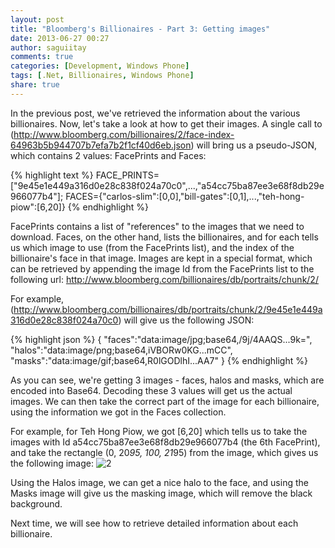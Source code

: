```yaml
---
layout: post
title: "Bloomberg's Billionaires - Part 3: Getting images"
date: 2013-06-27 00:27
author: saguiitay
comments: true
categories: [Development, Windows Phone]
tags: [.Net, Billionaires, Windows Phone]
share: true
---
```

In the previous post, we've retrieved the information about the various billionaires. Now, let's take a look at how to get their images.
A single call to (http://www.bloomberg.com/billionaires/2/face-index-64963b5b944707b7efa7b2f1cf40d6eb.json) will bring us a pseudo-JSON,
which contains 2 values: FacePrints and Faces:

{% highlight text %}
    FACE_PRINTS=["9e45e1e449a316d0e28c838f024a70c0",...,"a54cc75ba87ee3e68f8db29e966077b4"];
    FACES={"carlos-slim":[0,0],"bill-gates":[0,1],...,"teh-hong-piow":[6,20]}
{% endhighlight %}

FacePrints contains a list of "references" to the images that we need to download. Faces, on the other hand, lists the billionaires,
and for each tells us which image to use (from the FacePrints list), and the index of the billionaire's face in that image.
Images are kept in a special format, which can be retrieved by appending the image Id from the FacePrints list to the following url: http://www.bloomberg.com/billionaires/db/portraits/chunk/2/

For example, (http://www.bloomberg.com/billionaires/db/portraits/chunk/2/9e45e1e449a316d0e28c838f024a70c0) will give us the following JSON:

{% highlight json %}
{
    "faces":"data:image/jpg;base64,/9j/4AAQS...9k=",
    "halos":"data:image/png;base64,iVBORw0KG...mCC",
    "masks":"data:image/gif;base64,R0lGODlhI...AA7"
}
{% endhighlight %}

As you can see, we're getting 3 images - faces, halos and masks, which are encoded into Base64. Decoding these 3 values will get us the
actual images. We can then take the correct part of the image for each billionaire, using the information we got in the Faces collection.

For example, for Teh Hong Piow, we got [6,20] which tells us to take the images with Id a54cc75ba87ee3e68f8db29e966077b4 (the 6th FacePrint),
and take the rectangle (0, 20*95, 100, 21*95) from the image, which gives us the following image: ![2]({{site.url}}/images/2.png)

Using the Halos image, we can get a nice halo to the face, and using the Masks image will give us the masking image, which will remove the black background.

Next time, we will see how to retrieve detailed information about each billionaire.